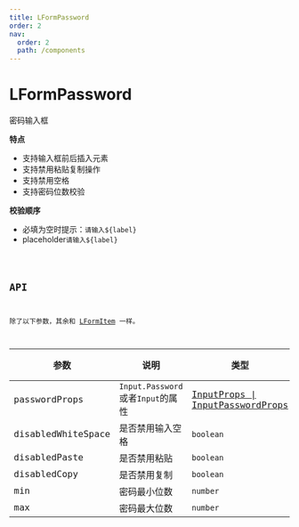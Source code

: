 ```yaml
---
title: LFormPassword
order: 2
nav:
  order: 2
  path: /components
---
```


# LFormPassword

密码输入框

**特点**

- 支持输入框前后插入元素
- 支持禁用粘贴复制操作
- 支持禁用空格
- 支持密码位数校验

**校验顺序**

- 必填为空时提示：`请输入${label}`
- placeholder`请输入${label}`

<code src='./demos/Demo1.tsx'>

## API

除了以下参数，其余和 [LFormItem](/components/form-item#api) 一样。

| 参数 | 说明 | 类型 | 默认值 |
| --- | --- | --- | --- |
| passwordProps | `Input.Password`或者`Input`的属性 | [InputProps \| InputPasswordProps](https://4x.ant.design/components/input-cn/#Input.Password) | `-` |
| disabledWhiteSpace | 是否禁用输入空格 | `boolean` | `true` |
| disabledPaste | 是否禁用粘贴 | `boolean` | `true` |
| disabledCopy | 是否禁用复制 | `boolean` | `true` |
| min | 密码最小位数 | `number` | `8` |
| max | 密码最大位数 | `number` | `16` |
